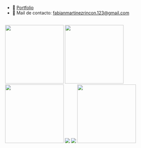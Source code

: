 - 📁 [Portfolio](https://fabian-martinez1.github.io/PortfolioReact/)
- 📧 Mail de contacto: fabianmartinezrincon.123@gmail.com



<br>

<div>
  <img height="190em" src="https://github-readme-stats.vercel.app/api?username=Fabian-Martinez1&show_icons=true&theme=dark&include_all_commits=true&count_private=true"/>
  
  <img height="190em" src="https://github-readme-stats.vercel.app/api/top-langs/?username=Fabian-Martinez1&layout=compact&langs_count=7&theme=dark"/>
</div>


<div>





<img height="190em" src="https://media.giphy.com/media/SvGFA2WF9IP0WjmzvE/giphy.gif"/>
<a href="https://www.instagram.com/fabianm__11/" target="_blank"><img src="https://img.shields.io/badge/-Instagram-%23E4405F?style=for-the-badge&logo=instagram&logoColor=white" target="_blank"></a>
   <a href="https://www.linkedin.com/in/fabi%C3%A1n-martinez-rincon-03b458200/" target="_blank"><img src="https://img.shields.io/badge/-LinkedIn-%230077B5?style=for-the-badge&logo=linkedin&logoColor=white" target="_blank"></a> 

<img height="190em" src="https://media.giphy.com/media/J1XU9sjU2K2pCluvXo/giphy.gif"/>
